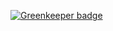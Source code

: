 

[![Greenkeeper badge](https://badges.greenkeeper.io/trufflesuite/truffle-box.svg)](https://greenkeeper.io/)